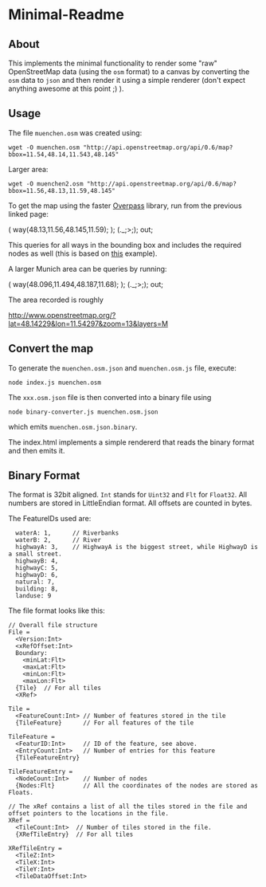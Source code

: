 # Minimal-Readme

## About

This implements the minimal functionality to render some "raw" OpenStreetMap data (using the `osm` format) to a canvas by converting the `osm` data to `json` and then render it using a simple renderer (don't expect anything awesome at this point ;) ).

## Usage

The file `muenchen.osm` was created using:

```
wget -O muenchen.osm "http://api.openstreetmap.org/api/0.6/map?bbox=11.54,48.14,11.543,48.145"
```

Larger area:

```
wget -O muenchen2.osm "http://api.openstreetmap.org/api/0.6/map?bbox=11.56,48.13,11.59,48.145"
```

To get the map using the faster [Overpass](http://overpass-api.de/query_form.html) library, run from the previous linked page:

  (
    way(48.13,11.56,48.145,11.59);
  );
  (._;>;);
  out;

This queries for all ways in the bounding box and includes the required nodes as well (this is based on [this](http://wiki.openstreetmap.org/wiki/Overpass_API/Language_Guide#All_kind_of_objects) example).

A larger Munich area can be queries by running:

  (
    way(48.096,11.494,48.187,11.68);
  );
  (._;>;);
  out;

The area recorded is roughly

  http://www.openstreetmap.org/?lat=48.14229&lon=11.54297&zoom=13&layers=M

## Convert the map

To generate the `muenchen.osm.json` and `muenchen.osm.js` file, execute:

```
node index.js muenchen.osm
```

The `xxx.osm.json` file is then converted into a binary file using

```
node binary-converter.js muenchen.osm.json
```

which emits `muenchen.osm.json.binary`.

The index.html implements a simple rendererd that reads the binary format and then emits it.

## Binary Format

The format is 32bit aligned. `Int` stands for `Uint32` and `Flt` for `Float32`. All numbers are stored in LittleEndian format. All offsets are counted in bytes.

The FeatureIDs used are:

```
  waterA: 1,      // Riverbanks
  waterB: 2,      // River
  highwayA: 3,    // HighwayA is the biggest street, while HighwayD is a small street.
  highwayB: 4,
  highwayC: 5,
  highwayD: 6,
  natural: 7,
  building: 8,
  landuse: 9
```

The file format looks like this:

```
// Overall file structure
File =
  <Version:Int>
  <xRefOffset:Int>
  Boundary:
    <minLat:Flt>
    <maxLat:Flt>
    <minLon:Flt>
    <maxLon:Flt>
  {Tile}  // For all tiles
  <XRef>

Tile =
  <FeatureCount:Int> // Number of features stored in the tile
  {TileFeature}      // For all features of the tile

TileFeature =
  <FeaturID:Int>     // ID of the feature, see above.
  <EntryCount:Int>   // Number of entries for this feature
  {TileFeatureEntry}

TileFeatureEntry =
  <NodeCount:Int>    // Number of nodes
  {Nodes:Flt}        // All the coordinates of the nodes are stored as Floats.

// The xRef contains a list of all the tiles stored in the file and offset pointers to the locations in the file.
XRef =
  <TileCount:Int>  // Number of tiles stored in the file.
  {XRefTileEntry}  // For all tiles

XRefTileEntry =
  <TileZ:Int>
  <TileX:Int>
  <TileY:Int>
  <TileDataOffset:Int>
```
